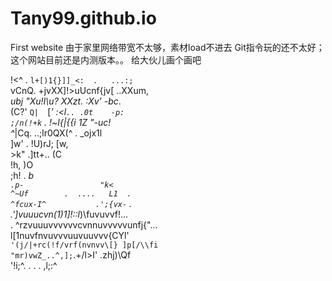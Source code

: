 # Tany99.github.io
First website
由于家里网络带宽不太够，素材load不进去
Git指令玩的还不太好；这个网站目前还是内测版本。。
给大伙儿画个画吧

                                                                                                      
 !<^ .       `l+[)1{}]]_<:  .   ...:;`                                                                
vCnQ.      +jvXX]!>uUcnf{jv[    ..XXum,                                                               
_ubj     "Xu!I\u? _XXzt_. :Xv'    -bc_.                                                               
  (C?'  `Q|  `[_'   :<l`.. .0t    -p:                                                                 
   ;/n(!+k` . !~l{|{{i      1Z "-uc!                                                                  
     ^_|Cq. ..;lr0QX(^    . _ojx1l                                                                    
        ]w'  . !U\)rJ;      [w,                                                                       
        >k"     .]tt+..     (C                                                                        
        !h,                 )O                                                                        
        ;h!               . _b`                                                                       
        .p-                 "k<                                                                       
       ^~Uf        .  ....   L1  .                                                                    
      ^fcux-I^           .';{vx-` .                                                                   
    .']vuuucvn(1)1]!::l_)\fuvuvvf!...                                                                 
.    ^rzvuuuvvvvvvcvnnuvvvvvunfj{"...                                                                 
      l[1nuvfnvuvvvuuvuuvvv{CYl'`                                                                     
   '(j/|+rc(!f/vrf(nvnvv\[} ]p[/\\fi                                                                  
   "mr)vwZ_..^,];`.+/l>I'   .zhj)\Qf                                                                  
    '!i;^.  .     . .         ,l;:^          
